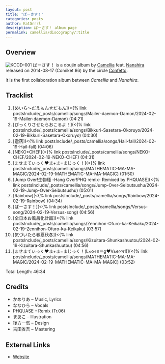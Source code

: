 ```yaml
---
layout: post
title: "ばーさす！"
categories: posts
author: KatGrrrl
description: ばーさす！ album page
permalink: camellia/discography/:title
---
```


## Overview

![KCCD-001](https://cdn.camellia.wiki/images/camellia/albums/KCCD-001.png)
ばーさす！ is a doujin album by [Camellia](/camellia) feat. [Nanahira](#) released on 2014-08-17 (Comiket 86) by the circle [Confetto](#).

It is the first collaboration album between *Camellia* and *Nanahira*.

## Tracklist

1. [めいら～だえもん☆だもん](<{% link postsInclude/_posts/camellia/songs/Mailer-daemon-Damon/2024-02-19-Mailer-daemon-Damon) (04:21)
2. [びっくりさせたらおこるよ！](<{% link postsInclude/_posts/camellia/songs/Bikkuri-Sasetara-Okoruyo/2024-02-19-Bikkuri-Sasetara-Okoruyo) (04:30)
3. [雹落](<{% link postsInclude/_posts/camellia/songs/Hail-fall/2024-02-19-Hail-fall) (04:06)
4. [NEKO*CHEF](<{% link postsInclude/_posts/camellia/songs/NEKO-CHEF/2024-02-19-NEKO-CHEF) (04:31)
5. [ませまてぃっく♥ま+ま=まじっく！](<{% link postsInclude/_posts/camellia/songs/MATHEMATIC-MA-MA-MAGIC/2024-02-19-MATHEMATIC-MA-MA-MAGIC) (01:50)
6. [Jump Over!生物種 -Hang Over!PHQ remix- Remixed by PHQUASE](<{% link postsInclude/_posts/camellia/songs/Jump-Over-Seibutsushu/2024-02-19-Jump-Over-Seibutsushu) (05:01)
7. [Rainbow](<{% link postsInclude/_posts/camellia/songs/Rainbow/2024-02-19-Rainbow) (04:34)
8. [ばーさす！](<{% link postsInclude/_posts/camellia/songs/Versus-song/2024-02-19-Versus-song) (04:56)
9. [全日本お風呂化計画](<{% link postsInclude/_posts/camellia/songs/Zennihon-Ofuro-ka-Keikaku/2024-02-19-Zennihon-Ofuro-ka-Keikaku) (03:57)
10. [気づいたら春夏秋冬](<{% link postsInclude/_posts/camellia/songs/Kizuitara-Shunkashuutou/2024-02-19-Kizuitara-Shunkashuutou) (04:56)
11. [ませまてぃっく♥ま+ま=まじっく！(L×o÷n＝g♥V±e∽r!)](<{% link postsInclude/_posts/camellia/songs/MATHEMATIC-MA-MA-MAGIC/2024-02-19-MATHEMATIC-MA-MA-MAGIC) (03:52)

Total Length: 46:34

## Credits

* かめりあ – Music, Lyrics
* ななひら – Vocals
* PHQUASE – Remix (Tr.06)
* まあこ – Illustration
* 後方一気 – Design
* 吉田省吾 – Mastering

## External Links

* [Website](https://kc-versus.tumblr.com/)

